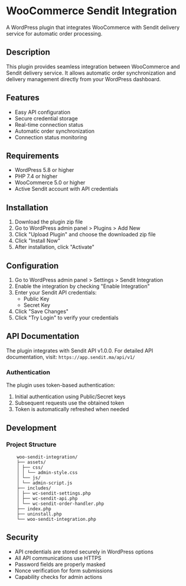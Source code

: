 # WooCommerce Sendit Integration

A WordPress plugin that integrates WooCommerce with Sendit delivery service for automatic order processing.

## Description

This plugin provides seamless integration between WooCommerce and Sendit delivery service. It allows automatic order synchronization and delivery management directly from your WordPress dashboard.

## Features

- Easy API configuration
- Secure credential storage
- Real-time connection status
- Automatic order synchronization
- Connection status monitoring

## Requirements

- WordPress 5.8 or higher
- PHP 7.4 or higher
- WooCommerce 5.0 or higher
- Active Sendit account with API credentials

## Installation

1. Download the plugin zip file
2. Go to WordPress admin panel > Plugins > Add New
3. Click "Upload Plugin" and choose the downloaded zip file
4. Click "Install Now"
5. After installation, click "Activate"

## Configuration

1. Go to WordPress admin panel > Settings > Sendit Integration
2. Enable the integration by checking "Enable Integration"
3. Enter your Sendit API credentials:
   - Public Key
   - Secret Key
4. Click "Save Changes"
5. Click "Try Login" to verify your credentials

## API Documentation

The plugin integrates with Sendit API v1.0.0. For detailed API documentation, visit:
`https://app.sendit.ma/api/v1/`

### Authentication

The plugin uses token-based authentication:
1. Initial authentication using Public/Secret keys
2. Subsequent requests use the obtained token
3. Token is automatically refreshed when needed

## Development

### Project Structure 

```
    woo-sendit-integration/
    ├── assets/
    │ ├── css/
    │ │ └── admin-style.css
    │ └── js/
    │ └── admin-script.js
    ├── includes/
    │ ├── wc-sendit-settings.php
    │ ├── wc-sendit-api.php
    │ └── wc-sendit-order-handler.php
    ├── index.php
    ├── uninstall.php
    └── woo-sendit-integration.php
```

## Security

- API credentials are stored securely in WordPress options
- All API communications use HTTPS
- Password fields are properly masked
- Nonce verification for form submissions
- Capability checks for admin actions

